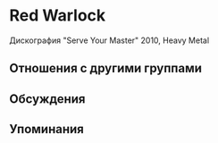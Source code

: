 # Red Warlock

Дискография
"Serve Your Master" 2010, Heavy Metal

## Отношения с другими группами


## Обсуждения


## Упоминания

